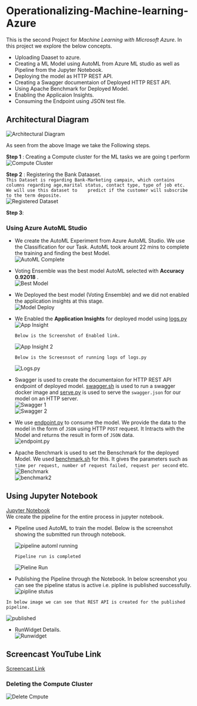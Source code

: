 # Operationalizing-Machine-learning-Azure

This is the second Project for *Machine Learning with Microsoft Azure*. In this project we explore the below concepts.
 * Uploading Daaset to azure.
 * Creating a ML Model using AutoML from Azure ML studio as well as Pipeline from the Jupyter Notebook.
 * Deploying the model as HTTP REST API.
 * Creating a Swagger documentaion of Deployed HTTP REST API.
 * Using Apache Benchmark for Deployed Model.
 * Enabling the Applicaion Insights.
 * Consuming the Endpoint using JSON test file.
   
## Architectural Diagram  
![Architectural Diagram](https://github.com/Bhosalenileshn/Operationalizing-Machine-learning-Azure/blob/main/screenshots/ArchitectureDiagram2.png)  

As seen from the above Image we take the Following steps.

**Step 1** :  Creating a Compute cluster for the ML tasks we are going t perform  
![Compute Cluster](https://github.com/Bhosalenileshn/Operationalizing-Machine-learning-Azure/blob/main/screenshots/compute_cluster.png)  

**Step 2** : Registering the Bank Dataaset.  
  `This Dataset is regarding Bank-Marketing campain, which contains columns regarding age,marital status, contact type, type of job etc. We will use this dataset to    predict if the customer will subscribe to the term deposite.`   
  ![Registered Dataset](https://github.com/Bhosalenileshn/Operationalizing-Machine-learning-Azure/blob/main/screenshots/registerd_dataset.png)  

**Step 3**:  
### Using Azure AutoML Studio  
* We create the AutoML Experiment from Azure AutoML Studio. We use the Classification for our Task.
  AutoML took arount 22 mins to complete the training and finding the best Model.  
  ![AutoML Complete](https://github.com/Bhosalenileshn/Operationalizing-Machine-learning-Azure/blob/main/screenshots/autoMLrun%20complete.png)  
 
 
* Voting Ensemble was the best model AutoML selected with **Accuracy 0.92018** .  
  ![Best Model](https://github.com/Bhosalenileshn/Operationalizing-Machine-learning-Azure/blob/main/screenshots/autoML%20Best%20Model.png)  
  
* We Deployed the best model (Voting Ensemble) and we did not enabled the application insights at this stage.  
  ![Model Deploy](https://github.com/Bhosalenileshn/Operationalizing-Machine-learning-Azure/blob/main/screenshots/autoMLDeloyModel.png)  
  
* We Enabled the **Application Insights** for deployed model using [logs.py](https://github.com/Bhosalenileshn/Operationalizing-Machine-learning-Azure/blob/main/starter_files/logs.py)  
  ![App Insight](https://github.com/Bhosalenileshn/Operationalizing-Machine-learning-Azure/blob/main/screenshots/appInsightenabled.png)  
  
  `Below is the Screenshot of Enabled link.  `
    
  ![App Insight 2](https://github.com/Bhosalenileshn/Operationalizing-Machine-learning-Azure/blob/main/screenshots/applicationInsightlink.png)  
    
  `Below is the Screesnsot of running logs of logs.py  `  
  
  ![Logs.py](https://github.com/Bhosalenileshn/Operationalizing-Machine-learning-Azure/blob/main/screenshots/enablingApplicationInsight_logsscrpt.png)    
  
 * Swagger is used to create the documentaion for HTTP REST API endpoint of deployed model. [swagger.sh](https://github.com/Bhosalenileshn/Operationalizing-Machine-learning-Azure/blob/main/starter_files/swagger/swagger.sh) is used to run a swagger docker image and [serve.py](https://github.com/Bhosalenileshn/Operationalizing-Machine-learning-Azure/blob/main/starter_files/swagger/serve.py) is used to serve the `swagger.json` for our model on an HTTP server.    
 ![Swagger 1](https://github.com/Bhosalenileshn/Operationalizing-Machine-learning-Azure/blob/main/screenshots/swaggerURI_running.png)    
 ![Swagger 2](https://github.com/Bhosalenileshn/Operationalizing-Machine-learning-Azure/blob/main/screenshots/swaggerURI_running_2.png)    
 
 * We use [endpoint.py](https://github.com/Bhosalenileshn/Operationalizing-Machine-learning-Azure/blob/main/starter_files/endpoint.py) to consume the model. We provide the data to the model in the form of `JSON` using HTTP `POST` request. It Intracts with the Model and returns the result in form of `JSON` data.  
 ![endpoint.py](https://github.com/Bhosalenileshn/Operationalizing-Machine-learning-Azure/blob/main/screenshots/EndpointRun.png)    
   
 * Apache Benchmark is used to set the Benschmark for the deployed Model. We used [benchmark.sh](https://github.com/Bhosalenileshn/Operationalizing-Machine-learning-Azure/blob/main/starter_files/benchmark.sh) for this. It gives the parameters such as `time per request, number of request failed, request per second` etc.  
 ![Benchmark](https://github.com/Bhosalenileshn/Operationalizing-Machine-learning-Azure/blob/main/screenshots/benchmartRun_2.png)    
 ![benchmark2](https://github.com/Bhosalenileshn/Operationalizing-Machine-learning-Azure/blob/main/screenshots/benchmartRun_1.png)    
 

## Using Jupyter Notebook
[Jupyter Notebook](https://github.com/Bhosalenileshn/Operationalizing-Machine-learning-Azure/blob/main/starter_files/aml-pipelines-with-automated-machine-learning-step.ipynb)    
We create the pipeline for the entire process in jupyter notebook.    

* Pipeline used AutoML to train the model. Below is the screenshot showing the submitted run through notebook.     
  
  ![pipeline automl running](https://github.com/Bhosalenileshn/Operationalizing-Machine-learning-Azure/blob/main/screenshots/JN_Pipeline_Run_endpoint%20running.png)    
  
  `Pipeline run is completed`    
  
  ![Pieline Run](https://github.com/Bhosalenileshn/Operationalizing-Machine-learning-Azure/blob/main/screenshots/JN_autoMLrun.png)   
  
 * Publishing the Pipeline through the Notebook. In below screenshot you can see the pipeline status is active i.e. pipline is published successfully.  
  ![pipline stutus](https://github.com/Bhosalenileshn/Operationalizing-Machine-learning-Azure/blob/main/screenshots/JN_Pipeline_published_1.png)    
  
  `In below image we can see that REST API is created for the published pipeline.`  
  
  ![published](https://github.com/Bhosalenileshn/Operationalizing-Machine-learning-Azure/blob/main/screenshots/JN_Pipeline_published_2.png)    
  
 * RunWidget Details.    
   ![Runwidget](https://github.com/Bhosalenileshn/Operationalizing-Machine-learning-Azure/blob/main/screenshots/JN_Pipeline_Runwidget.png)    
   

## Screencast YouTube Link
[Screencast Link](https://youtu.be/PBOQOW3wr7k)  

### Deleting the Compute Cluster    
![Delete Cmpute](https://github.com/Bhosalenileshn/Operationalizing-Machine-learning-Azure/blob/main/screenshots/delete_compute_cluster.png)    
  
  

  
  
